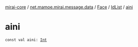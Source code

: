 [mirai-core](../../../index.md) / [net.mamoe.mirai.message.data](../../index.md) / [Face](../index.md) / [IdList](index.md) / [aini](./aini.md)

# aini

`const val aini: `[`Int`](https://kotlinlang.org/api/latest/jvm/stdlib/kotlin/-int/index.html)